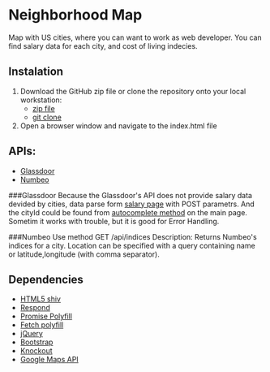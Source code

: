 # Neighborhood Map
Map with US cities, where you can want to work as web developer. You can find salary data for each city, and cost of living indecies.

## Instalation
1. Download the GitHub zip file or clone the repository onto your local workstation: 
	* [zip file](https://github.com/a-yasinsky/frontend-nanodegree-neighborhood-map/archive/master.zip)
	* [git clone](https://github.com/a-yasinsky/frontend-nanodegree-neighborhood-map.git)
2. Open a browser window and navigate to the index.html file

## APIs:
* [Glassdoor](https://www.glassdoor.com/developer/index.htm)
* [Numbeo](https://www.numbeo.com/api/doc.jsp)

###Glassdoor
Because the Glassdoor's API does not provide salary data devided by cities, data parse form [salary page](https://www.glassdoor.com/Salaries/company-salaries.htm) with POST parametrs. And the cityId could be found from [autocomplete method](https://www.glassdoor.com/findPopularLocationAjax.htm) on the main page.
Sometim it works with trouble, but it is good for Error Handling.

###Numbeo
Use method GET /api/indices
Description: Returns Numbeo's indices for a city. Location can be specified with a query containing name or latitude,longitude (with comma separator).

## Dependencies

* [HTML5 shiv](https://fonts.google.com/specimen/Roboto) 
* [Respond](https://icomoon.io/) 
* [Promise Polyfill](https://jasmine.github.io/)
* [Fetch polyfill](http://handlebarsjs.com/)
* [jQuery](https://jquery.com/)
* [Bootstrap](https://jquery.com/)
* [Knockout](https://jquery.com/)
* [Google Maps API](https://developers.google.com/maps/documentation/javascript/)
